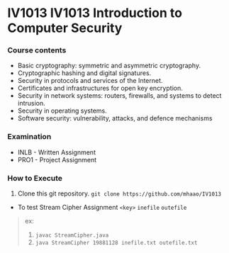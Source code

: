 # IV1013 IV1013 Introduction to Computer Security

### Course contents
* Basic cryptography: symmetric and asymmetric cryptography.
* Cryptographic hashing and digital signatures.
* Security in protocols and services of the Internet.
* Certificates and infrastructures for open key encryption.
* Security in network systems: routers, firewalls, and systems to detect intrusion.
* Security in operating systems.
* Software security: vulnerability, attacks, and defence mechanisms

### Examination
* INLB - Written Assignment
* PRO1 - Project Assignment

### How to Execute 
1. Clone this git repository. `git clone https://github.com/mhaao/IV1013`
* To test Stream Cipher Assignment
`<key>` `inefile` `outefile`
> ex: 
> 1. `javac StreamCipher.java`  
> 1. `java StreamCipher 19881128 inefile.txt outefile.txt`

